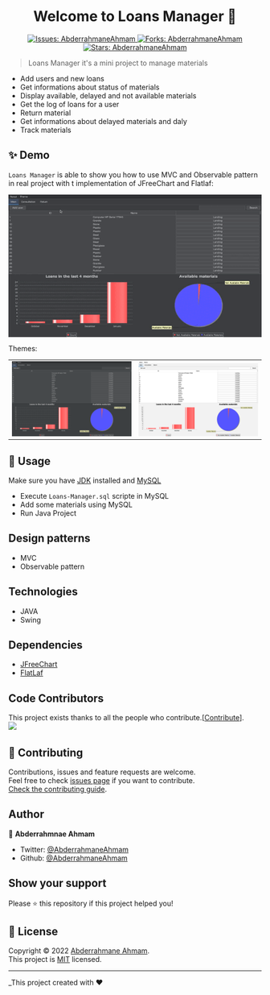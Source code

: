 <h1 align="center">Welcome to Loans Manager 👋</h1>
<p align="center">
  <a href="https://github.com/AbderrahmaneAhmam/Loans-manager/issues">
    <img alt="Issues: AbderrahmaneAhmam" src="https://img.shields.io/github/issues/AbderrahmaneAhmam/Loans-manager" target="_blank" />
  </a>
<a href="https://github.com/AbderrahmaneAhmam/Loans-manager">
    <img alt="Forks: AbderrahmaneAhmam" src="https://img.shields.io/github/forks/AbderrahmaneAhmam/Loans-manager" target="_blank" />
  </a>
<a href="https://github.com/AbderrahmaneAhmam/Loans-manager">
    <img alt="Stars: AbderrahmaneAhmam" src="https://img.shields.io/github/stars/AbderrahmaneAhmam/Loans-manager" target="_blank" />
  </a>
</p>

> Loans Manager it's a mini project to manage materials 
- Add users and new loans
- Get informations about status of materials
- Display available, delayed and not available materials
- Get the log of loans for a user
- Return material
- Get informations about delayed materials and daly
- Track materials

## ✨ Demo

`Loans Manager` is able to show you how to use MVC and Observable pattern in real project with t implementation of JFreeChart and Flatlaf:

<p align="center">
  <img width="700" align="center" src="./images/demo.gif" alt="demo"/>
</p>

Themes:

<table>
<tr>
<td>
<img width="700" src="./images/image1.png" alt="cli output"/>
</td>
<td>
<img width="700" src="./images/image2.png" alt="cli output"/>
</td>
</tr>
</table>

## 🚀 Usage

Make sure you have [JDK](https://www.oracle.com/java/technologies/downloads/) installed and [MySQL](https://www.apachefriends.org/fr/index.html)

- Execute `Loans-Manager.sql` scripte in MySQL
- Add some materials using MySQL
- Run Java Project

## Design patterns
- MVC
- Observable pattern

## Technologies
- JAVA
- Swing

## Dependencies
- [JFreeChart](https://www.jfree.org/jfreechart/)
- [FlatLaf](https://github.com/JFormDesigner/FlatLaf)

## Code Contributors

This project exists thanks to all the people who contribute.[[Contribute](CONTRIBUTING.md)].</br>
<a href="https://github.com/AbderrahmaneAhmam/loans-manager/graphs/contributors">
  <img src="https://contrib.rocks/image?repo=AbderrahmaneAhmam/Loans-manager" />
</a>


## 🤝 Contributing

Contributions, issues and feature requests are welcome.<br />
Feel free to check [issues page](https://github.com/AbderrahmaneAhmam/loans-manager/issues) if you want to contribute.<br />
[Check the contributing guide](./CONTRIBUTING.md).<br />

## Author

👤 **Abderrahmnae Ahmam**

- Twitter: [@AbderrahmaneAhmam](https://twitter.com/AbderrahmaneAhmam)
- Github: [@AbderrahmaneAhmam](https://github.com/AbderrahmaneAhmam)

## Show your support

Please ⭐️ this repository if this project helped you!

## 📝 License

Copyright © 2022 [Abderrahmane Ahmam](https://github.com/AbderrahmaneAhmam).<br />
This project is [MIT](https://github.com/kefranabg/readme-md-generator/blob/master/LICENSE) licensed.

---

_This project created with ❤️
